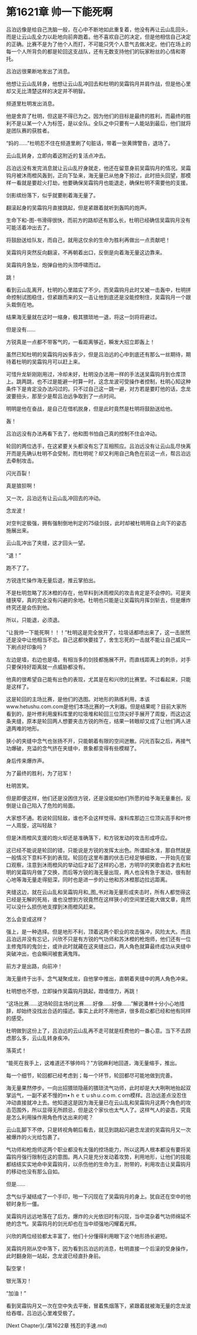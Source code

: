 # 第1621章 帅一下能死啊

吕泊远像是给自己洗脑一般，在心中不断地如此重复着，他没有再让云山乱回头，而是让云山乱全力以赴地向前奔跑着。他不喜欢自己的决定，但是他相信自己决定的正确。比赛不是为了他个人而打，不可能只凭个人意气去做决定。他们在场上的每一个人所背负的都是轮回这支战队，还有无数支持他们的玩家粉丝的心情和寄托。

吕泊远很果断地发出了消息。

他想让云山乱转身，他想让云山乱冲回去和杜明的吴霜钩月并肩作战，但是他心里却又无比清楚这样的决定并不明智。

频道里杜明发出消息。

他是舍弃了杜明，但这是不得已为之。因为他们的目标是最终的胜利，而最终的胜利不是以某一个人为标签，是以全队。全队之中只要有一人能站到最后，他们就将是团队赛的获胜者。

“妈的……”杜明忍不住在频道里刷了句脏话，带着一张黄牌警告，退场了。

云山乱转身，立即向着这附近的复活点冲去。

吕泊远没有发完消息就让云山乱拧身就走，他还在留意身前吴霜钩月的情况。吴霜钩月被沐雨橙风轰到，正向下坠来，海无量已从他身下掠过，此时扭头回望，那模样一看就是要趁火打劫，他要确保吴霜钩月也能退走，确保杜明不需要他的支援。

剑影缤纷落下，似乎就要削着海无量了。

翻滚起身的吴霜钩月直接跳起，但是紧跟着就听到轰鸣的炮声。

生命下和-图-书滑得很快，而前方的路却还有那么长，杜明已经确信吴霜钩月没有可能活着冲出去了。

将鼓励送给队友，而自己，就用这仅余的生命为胜利再做出一点贡献吧！

吴霜钩月突然反向翻滚，不再朝着出口，反倒是向着海无量这边靠来。

吴霜钩月急坠，炮弹自他的头顶呼啸而过。

跳！

看到云山乱离开，杜明的心里踏实了不少。而吴霜钩月此时又被一击轰中，杜明拼命控制试图稳住，但紧跟而来的又一击让他到底还是没能控制住，吴霜钩月一个跟头栽倒在地。

结果海无量就在这时一缩身，极其猥琐地一退，将这一剑将将避过。

但是没有……

方锐真是一点都不带客气的，一看距离够近，瞬发大招立即轰上！

虽然已知杜明的吴霜钩月凶多吉少，但是吕泊远的心中到底还有那么一丝期待，期待着杜明的吴霜钩月可以赶上来。

可惜升龙斩刚刚用过，冷却未好，杜明没办法用一样的手法送吴霜钩月到仓库顶上。跳两跳，也不过是能避一时算一时，这念龙波可受操作者控制，杜明心知这种条件下是肯定没办法闪过的。只不过自己这一跳一避，对方若是要盯他的话，念龙波要扭头，那至少是帮吕泊远争取到了一点时间。

明明是他在奋战，是自己在借机脱身，但是此时竟然是杜明将鼓励送给他。

轰！

吕泊远没有办法再看下去了，他和图书怕自己真的控制不住会冲动。

轮回的两位选手，在这紧要关头都没有忘了互相照应。吕泊远没有让云山乱尽快离开而是先确认杜明不会受制，而杜明呢？却又利用自己角色在前这一点，帮吕泊远去牵制攻击。

闪光百裂！

真是狼狈啊！

又一次，吕泊远有让云山乱冲回去的冲动。

念龙波！

对空判定极强，拥有强制倒地判定的75级剑技，此时却被杜明用自上向下的姿态施展出来。

云山乱冲出了夹缝，这才回头一望。

“退！”

跑不了了。

方锐连忙操作海无量后退，推云掌拍出。

不是杜明忽略了苏沐橙的存在，他早料到沐雨橙风的攻击肯定是不会停的。可是夹缝狭窄，真的完全没有闪避的余地。杜明也只能是让吴霜钩月挥剑斩去，但是爆炸终究还是会伤到他。

所以，只能退，必须退。

“让我帅一下能死啊！！！”杜明这是完全放开了，垃圾话都喷出来了，这一击居然还是没中让他相当不忿。自己这都快要挂了，舍生忘死的一击就不能让自己威风一下刷点好印象吗？

左边是墙，右边也是墙，有相当多的剑技都施展不开。而直线距离上的刺杀，对手只要保持好距离就一点威胁都没有。

他真的很希望自己能有出色的表现，尤其是在和兴欣的比赛里。不过看起来，只能是这样了。

这是轮回的主场比赛，是他们的选图。对地形的熟练利用，本该www.hetushu.com.com是他们本场比赛的一大利器。但是结果呢？目前大家所看到的，是叶修利用废料库里的垃圾堆和轮回三位顶尖好手展开了周旋，而这边这条夹缝，原本是轮回两人想要夹击方锐的所在，结果一转眼却又成了让他们两人进退两难的地形。

狭小的夹缝中念气也张扬不开，只能朝着有限的空间迸散。闪光百裂之后，再接气功爆破，充溢的念气挤在夹缝中，景象都变得有些模糊了。

身后传来爆炸声。

为了最终的胜利，为了冠军！

杜明苦笑。

但是即便这样，他们还是没困住方锐，还是没能如他们所愿的给予海无量重创，反倒是让自己陷入了危险的局面。

大家想不通。若说轮回轻敌，谁也不会这样觉得。废料库那边三位顶尖高手和叶修一人周旋，这叫轻敌？

但是沐雨橙风支援的炮火却还是准确落下，和方锐发动的攻击形成呼应。

这已经不能说是轮回的错，只能说是方锐的发挥太出色。所谓超水准，那自然就是一般情况下意料不到的表现。轮回在这里布置的伏击已经足够细致，一开始先在窗口观察，注意到沐雨橙风的举动后才起了这样的心思，方明华的笑歌自若才去和杜明的吴霜钩月做了交换，而后等方锐的海无量出现，两人也没有急于发动，很有耐心地等海无量走得挺深，同时也是进一步的让他和苏沐橙那边拉远距离。

夹缝这边，就在云山乱和吴霜钩月和_图_书对海无量形成夹击时，所有人都觉得这已经是无解的死局，谁也没想到方锐竟然在这样狭小的空间里还能大做文章，竟然可以没什么损伤地支撑到沐雨橙风赶来。

怎么会变成这样？

强上，是一种选择。但是地形不利，顶着这两个职业的攻击强冲，风险太大。而且吕泊远并没有忘记，兴欣不只是有方锐的气功师和苏沐橙的枪炮师，他们还有一位主修鬼阵的鬼剑士，或许此时就藏在这夹缝出口，两人角色就算最终成功从夹缝中突破冲出，也会瞬间被套满鬼阵。

前方才是出路，向前冲！

海无量终于出手。念气凝聚成龙，自他掌中推出，直朝着夹缝中的两人角色冲来。

杜明想也不想，立即操作吴霜钩月跳起，蹬墙借力，再跳！

“这场比赛……这场轮回主场的比赛……好像……好像……”解说潘林十分小心地措辞，却始终没找出合适的描述。事实上此时不用他讲，很多观众都已经和他有同样的感受。

杜明做到这份上了，吕泊远的云山乱再不走可就是枉费他的一番心意。当下不去顾虑那么多，云山乱转身疾冲。

落英式！

“能死在我手上，这难道还不够帅吗？”方锐麻利地回道，海无量缩手，推出。

每一个细节，轮回都已经考虑到；每一个环节，轮回都尽可能地做到完善。

海无量果然停步。一向出招猥琐隐蔽的猥琐流气功师，此时却是大大咧咧地抬起双掌运气，一副不紧不慢的m•ｈｅｔｕshｕ.cｏm.ｃoｍ模样。吕泊远差点没忍住冲动直接就冲上去。他知道这是因为海无量已在云山乱和吴霜钩月这两个角色的攻击范围外，所以显得无所顾忌，但是这个家伙也太气人了。这样气人的姿态，究竟是怎么利用操作用角色传达出来的呢？

云山乱脚下不停，只是转视角朝后看去，就见到跳起闪避念龙波的吴霜钩月又一次被爆炸的火光给包裹了。

气功师和枪炮师这两个职业都没有太强的控场能力，所以这两人根本都没有要将吴霜钩月强行限制在这的意图。两人只是充分发动着攻势，利用地形，让他们的技能都结结实实地命中吴霜钩月，以杀伤他的生命为主，附带的，利用攻击让吴霜钩月的移动也没有那么自如。

但是……

念气似乎凝结成了一个手印，啪一下闪现在了吴霜钩月的身上。犹自还在空中的他顿时身形一僵。

吴霜钩月远远地落在了后方。爆炸的火光依旧时有闪现，当中混杂着气功师绵延不绝的念气。吴霜钩月的剑光却也在当中顽强地闪耀着光辉。

兴欣的两位经验都太丰富了，他们十分懂得利用眼下这个地形扬长避短。

吴霜钩月刚从空中落下，因为看到吕泊远的消息，杜明直接一个后滚的受身操作，此时翻身刚一站起，念龙波已经直扑身前。

裂空掌！

银光落刃！

“加油！”

看到吴霜钩月又一次在空中失去平衡，冒着焦烟落下，紧跟着就被海无量的念龙波给吞噬，吕泊远心里难受极了。



[Next Chapter](./第1622章 残忍的手速.md)